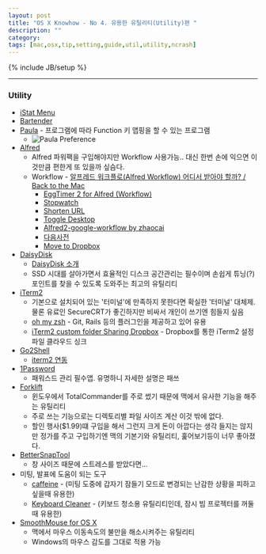 ```yaml
---
layout: post
title: "OS X Knowhow - No 4. 유용한 유틸리티(Utility)편 "
description: ""
category: 
tags: [mac,osx,tip,setting,guide,util,utility,ncrash]
---
```

{% include JB/setup %}

---

### Utility

* [iStat Menu](http://bjango.com/mac/istatmenus/)
* [Bartender](http://www.macbartender.com)
* [Paula](https://itunes.apple.com/kr/app/palua/id431494195?l=en&mt=12) - 프로그램에 따라 Function 키 맵핑을 할 수 있는 프로그램
  * ![Paula Preference](https://farm4.staticflickr.com/3833/12938871694_a7e0614618_z.jpg "Paula Preference")
* [Alfred](https://itunes.apple.com/kr/app/alfred/id405843582?l=en&mt=12)
  * Alfred 파워팩을 구입해야지만 Workflow 사용가능.. 대신 한번 손에 익으면 이것만큼 편한게 또 있을까 싶슴다.
  * Workflow - [알프레드 워크플로(Alfred Workflow) 어디서 받아야 할까? / Back to the Mac](http://macnews.tistory.com/2031)
	* [EggTimer 2 for Alfred (Workflow)](http://geekzone.philosophicalzombie.net/post/45984228801/eggtimer2)
	* [Stopwatch](https://github.com/jamiebullock/alfred-workflows#stopwatch)
	* [Shorten URL](https://github.com/hzlzh/Alfred-Workflows#shorten-url-v14)
	* [Toggle Desktop](http://jdfwarrior.tumblr.com/post/11142043960/desktop-toggle-introduction-alfred-is-a)
    * [Alfred2-google-workflow by zhaocai](http://zhaocai.github.io/alfred2-google-workflow/)
    * [다음사전](http://www.clien.net/cs2/bbs/board.php?bo_table=cm_mac&wr_id=652636)
    * [Move to Dropbox](http://www.alfredforum.com/topic/460-to-dropbox-30-formerly-move-to-dropbox-url-to-the-clipboard/)
* [DaisyDisk](https://itunes.apple.com/kr/app/daisydisk/id411643860?l=en&mt=12)
  * [DaisyDisk 소개](http://macnews.tistory.com/1361)
  * SSD 시대를 살아가면서 효율적인 디스크 공간관리는 필수이며 손쉽게 튜닝(?)포인트를 찾을 수 있도록 도와주는 최고의 유틸리티
* [iTerm2](http://www.iterm2.com)
  * 기본으로 설치되어 있는 '터미널'에 만족하지 못한다면 확실한 '터미널' 대체제. 물론 유료인 SecureCRT가 좋긴하지만 비싸서 개인이 쓰기엔 힘들지 싶음
  * [oh my zsh](https://github.com/robbyrussell/oh-my-zsh) - Git, Rails 등의 플러그인을 제공하고 있어 유용
  * [iTerm2 custom folder Sharing Dropbox](http://blog.techstacks.com/2011/08/new-iterm-2-beta-released-today.html) - Dropbox를 통한 iTerm2 설정파일 클라우드 싱크
* [Go2Shell](https://itunes.apple.com/kr/app/go2shell/id445770608?l=en&mt=12)
  * [iterm2 연동](http://superuser.com/questions/434660/how-to-open-go2shell-preferences-in-mac-osx)
* [1Password](https://itunes.apple.com/kr/app/1password-password-manager/id443987910?l=en&mt=12)
  * 패워스드 관리 필수앱. 유명하니 자세한 설명은 패쓰
* [Forklift](https://itunes.apple.com/kr/app/forklift-file-manager-ftp/id412448059?l=en&mt=12)
  * 윈도우에서 TotalCommander를 주로 썼기 때문에 맥에서 유사한 기능을 해주는 유틸리티
  * 주로 쓰는 기능으로는 디렉토리별 파일 사이즈 계산 이것 밖에 없다.
  * 할인 행사($1.99)떄 구입을 해서 그런지 크게 돈이 아깝다는 생각 들지는 않지만 정가를 주고 구입하기엔 맥의 기본기와 유틸리티, 훑어보기등이 너무 좋아졌다. 
* [BetterSnapTool](https://macappsto.re/kr/Cvk4y.m)
  * 창 사이즈 때문에 스트레스를 받았다면...
* 미팅, 발표에 도움이 되는 도구
  * [caffeine](https://itunes.apple.com/kr/app/caffeine/id411246225?l=en&mt=12) - (미팅 도중에 갑자기 잠들기 모드로 변경되는 난감한 상황을 피하고 싶을때 유용한)
  * [Keyboard Cleaner](http://jan.prima.de/~jan/plok/archives/48-Keyboard-Cleaner.html) - (키보드 청소용 유틸리티인데, 잠시 빔 프로젝터를 꺼둘때 유용한)
* [SmoothMouse for OS X](http://smoothmouse.com)
  * 맥에서 마우스 이동속도의 불만을 해소시켜주는 유틸리티 
  * Windows의 마우스 감도를 그대로 적용 가능